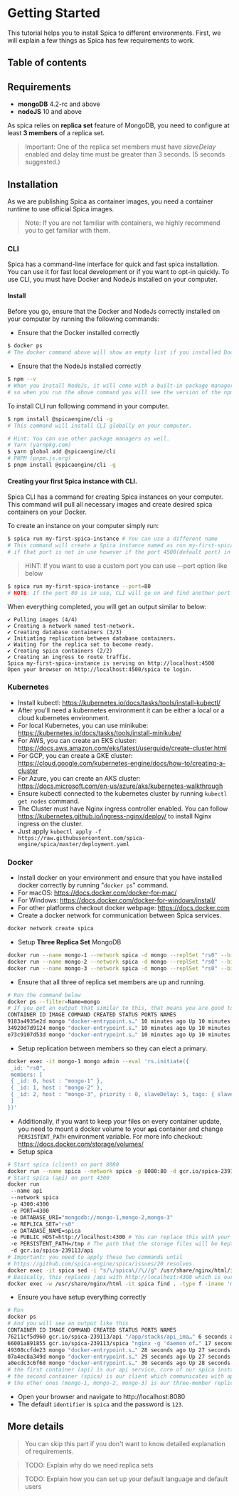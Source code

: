 # Getting Started

This tutorial helps you to install Spica to different environments.
First, we will explain a few things as Spica has few requirements to work.

## Table of contents

## Requirements

- **mongoDB** 4.2-rc and above
- **nodeJS** 10 and above

As spica relies on **replica set** feature of MongoDB, you need to configure at least **3 members** of a replica set.

> Important: One of the replica set members must have _slaveDelay_ enabled and delay time must be greater than 3 seconds. (5 seconds suggested.)

## Installation

As we are publishing Spica as container images, you need a container runtime to use official Spica images.

> Note: If you are not familiar with containers, we highly recommend you to get familiar with them.

### CLI

Spica has a command-line interface for quick and fast spica installation. You can use it for fast local development or if you want to opt-in quickly. To use CLI, you must have Docker and NodeJs installed on your computer.

#### Install

Before you go, ensure that the Docker and NodeJs correctly installed on your computer by running the following commands:

- Ensure that the Docker installed correctly

```sh
$ docker ps
# The docker command above will show an empty list if you installed Docker for the first time.
```

- Ensure that the NodeJs installed correctly

```sh
$ npm --v
# When you install NodeJs, it will come with a built-in package manager
# so when you run the above command you will see the version of the npm.
```

To install CLI run following command in your computer.

```sh
$ npm install @spicaengine/cli -g
# This command will install CLI globally on your computer.
```

```sh
# Hint: You can use other package managers as well.
# Yarn (yarnpkg.com)
$ yarn global add @spicaengine/cli
# PNPM (pnpm.js.org)
$ pnpm install @spicaengine/cli -g
```

#### Creating your first Spica instance with CLI.

Spica CLI has a command for creating Spica instances on your computer. This command will pull all necessary images and create desired spica containers on your Docker.

To create an instance on your computer simply run:

```sh
$ spica run my-first-spica-instance # You can use a different name
# This command will create a Spica instance named as run my-first-spica-instance on 4500 port
# if that port is not in use however if the port 4500(default port) in use, CLI will another port that is not in use.
```

> HINT: If you want to use a custom port you can use --port option like below

```sh
$ spica run my-first-spica-instance --port=80
# NOTE: If the port 80 is in use, CLI will go on and find another port that is not in use.
```

When everything completed, you will get an output similar to below:

```console
✔ Pulling images (4/4)
✔ Creating a network named test-network.
✔ Creating database containers (3/3)
✔ Initiating replication between database containers.
✔ Waiting for the replica set to become ready.
✔ Creating spica containers (2/2)
✔ Creating an ingress to route traffic.
Spica my-first-spica-instance is serving on http://localhost:4500
Open your browser on http://localhost:4500/spica to login.
```

### Kubernetes

- Install kubectl: https://kubernetes.io/docs/tasks/tools/install-kubectl/
- After you'll need a kubernetes environment it can be either a local or a cloud kubernetes environment.
- For local Kubernetes, you can use minikube: https://kubernetes.io/docs/tasks/tools/install-minikube/
- For AWS, you can create an EKS cluster: https://docs.aws.amazon.com/eks/latest/userguide/create-cluster.html
- For GCP, you can create a GKE cluster: https://cloud.google.com/kubernetes-engine/docs/how-to/creating-a-cluster
- For Azure, you can create an AKS cluster: https://docs.microsoft.com/en-us/azure/aks/kubernetes-walkthrough
- Ensure kubectl connected to the kubernetes cluster by running `kubectl get nodes` command.
- The Cluster must have Nginx ingress controller enabled. You can follow https://kubernetes.github.io/ingress-nginx/deploy/ to install Nginx ingress on the cluster.
- Just apply `kubectl apply -f https://raw.githubusercontent.com/spica-engine/spica/master/deployment.yaml`

### Docker

- Install docker on your environment and ensure that you have installed docker correctly by running "`docker ps`" command.
- For macOS: https://docs.docker.com/docker-for-mac/
- For Windows: https://docs.docker.com/docker-for-windows/install/
- For other platforms checkout docker webpage: https://docs.docker.com
- Create a docker network for communication between Spica services.

```sh
docker network create spica
```

- Setup **Three Replica Set** MongoDB

```sh
docker run --name mongo-1 --network spica -d mongo --replSet "rs0" --bind_ip_all
docker run --name mongo-2 --network spica -d mongo --replSet "rs0" --bind_ip_all
docker run --name mongo-3 --network spica -d mongo --replSet "rs0" --bind_ip_all
```

- Ensure that all three of replica set members are up and running.

```sh
# Run the command below
docker ps --filter=Name=mongo
# If you get an output that similar to this, that means you are good to go.
CONTAINER ID IMAGE COMMAND CREATED STATUS PORTS NAMES
9183a4935e2d mongo "docker-entrypoint.s…" 10 minutes ago Up 10 minutes 27017/tcp mongo-3
34920d7d9124 mongo "docker-entrypoint.s…" 10 minutes ago Up 10 minutes 27017/tcp mongo-2
e73c9107d53d mongo "docker-entrypoint.s…" 10 minutes ago Up 10 minutes 27017/tcp mongo-1
```

- Setup replication between members so they can elect a primary.

```sh
docker exec -it mongo-1 mongo admin --eval 'rs.initiate({
 _id: "rs0",
 members: [
 { _id: 0, host : "mongo-1" },
 { _id: 1, host : "mongo-2" },
 { _id: 2, host : "mongo-3", priority : 0, slaveDelay: 5, tags: { slaveDelay: "true" } }
 ]
})'
```

- Additionally, if you want to keep your files on every container update, you need to mount a docker volume to your **`api`** container and change `PERSISTENT_PATH` environment variable. For more info checkout: https://docs.docker.com/storage/volumes/
- Setup spica

```sh
# Start spica (client) on port 8080
docker run --name spica --network spica -p 8080:80 -d gcr.io/spica-239113/spica
# Start spica (api) on port 4300
docker run
 --name api
 --network spica
 -p 4300:4300
 -e PORT=4300
 -e DATABASE_URI="mongodb://mongo-1,mongo-2,mongo-3"
 -e REPLICA_SET="rs0"
 -e DATABASE_NAME=spica
 -e PUBLIC_HOST=http://localhost:4300 # You can replace this with your domain name if you have any.
 -e PERSISTENT_PATH=/tmp # The path that the storage files will be kept at.
 -d gcr.io/spica-239113/api
# Important: you need to apply these two commands until
# https://github.com/spica-engine/spica/issues/20 resolves.
docker exec -it spica sed -i "s/\/spica\//\//g" /usr/share/nginx/html/index.html
# Basically, this replaces /api with http://localhost:4300 which is our accesible api url.
docker exec -w /usr/share/nginx/html -it spica find . -type f -iname 'main-es*.js' -exec sed -i 's/\"\/api\"/\"http:\/\/localhost:4300\"/g' {} \;
```

- Ensure you have setup everything correctly

```sh
# Run
docker ps
# And you will see an output like this
CONTAINER ID IMAGE COMMAND CREATED STATUS PORTS NAMES
76211cf5d960 gcr.io/spica-239113/api "/app/stacks/api_ima…" 6 seconds ago Up 5 seconds 0.0.0.0:4300->4300/tcp api
66001a891855 gcr.io/spica-239113/spica "nginx -g 'daemon of…" 17 seconds ago Up 16 seconds 0.0.0.0:8080->80/tcp spica
49308ccfde23 mongo "docker-entrypoint.s…" 28 seconds ago Up 27 seconds 27017/tcp mongo-3
07a4ec8a349d mongo "docker-entrypoint.s…" 29 seconds ago Up 27 seconds 27017/tcp mongo-2
a0ecdc3c6f68 mongo "docker-entrypoint.s…" 30 seconds ago Up 28 seconds 27017/tcp mongo-1
# the first container (api) is our api service, core of our spica instance.
# the second container (spica) is our client which communicates with api container.
# the other ones (mongo-1, mongo-2, mongo-3) is our three-member replica set mongodb containers.
```

- Open your browser and navigate to http://localhost:8080
- The default `identifier` is `spica` and the password is `123`.

## More details

> You can skip this part if you don't want to know detailed explanation of requirements.

> TODO: Explain why do we need replica sets

> TODO: Explain how you can set up your default language and default users
